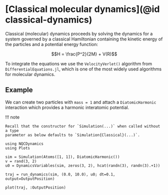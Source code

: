 # [Classical molecular dynamics](@id classical-dynamics)

Classical (molecular) dynamics proceeds
by solving the dynamics for a system governed by a classical Hamiltonian containing
the kinetic energy of the particles and a potential energy function:

```math
H = \frac{P^2}{2M} + V(R)
```

To integrate the equations we use the `VelocityVerlet()` algorithm from
`DifferentialEquations.jl`, which is one of the most widely used
algorithms for molecular dynamics.

## Example

We can create two particles with `mass = 1` and attach a `DiatomicHarmonic` interaction which provides a harmonic interatomic potential.

!!! note

    Recall that the constructor for `Simulation(...)` when called without a type
    parameter as below defaults to `Simulation{Classical}(...)`.

```@example
using NQCDynamics
using Plots

sim = Simulation(Atoms([1, 1]), DiatomicHarmonic())
v = rand(3, 2)
u0 = DynamicsVariables(sim, zeros(3, 2), hcat(randn(3), randn(3).+1))

traj = run_dynamics(sim, (0.0, 10.0), u0; dt=0.1, output=OutputPosition)

plot(traj, :OutputPosition)
```
